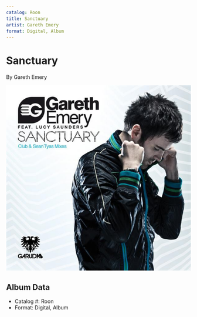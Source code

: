 ```yaml
---
catalog: Roon
title: Sanctuary
artist: Gareth Emery
format: Digital, Album
---
```


# Sanctuary

By Gareth Emery

![](../../assets/albumcovers/Gareth_Emery-Sanctuary.png)

## Album Data

- Catalog #: Roon
- Format: Digital, Album


